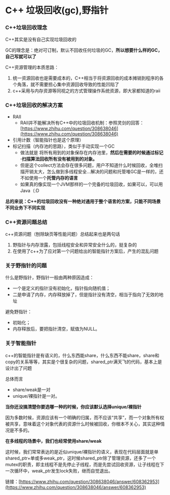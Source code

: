 # C++ 垃圾回收\(gc\),野指针

### C++垃圾回收理念

C++其实是没有自己实现垃圾回收的

GC的理念是：绝对可订制，默认不回收任何垃圾的GC，**所以想要什么样的GC，自己写就可以了**

C++资源管理的本质思路：

1. 统一资源回收也是需要成本的，C++相当于将资源回收的成本摊销到程序的各个角落，就不需要担心集中资源回收导致的性能凹陷了
2. c++采用与内存资源等同视之的方式管理操作系统资源，即大家都知道的raii

### C++垃圾回收的解决方案

* RAII
  * RAII并不能解决所有C++中的垃圾回收机制：参照灵剑的回答：[https://www.zhihu.com/question/308638046](https://www.zhihu.com/question/308638046)
* 引用计数（智能指针也是这个原理）
* 标记扫描（内存池的思路），类似于手动实现一个GC
  * 做法就是 将所有用到的对象保存在内存池里，**然后在需要的时候通过标记·扫描算法回收所有没有被用到的对象。**
  * 但是这个collect方法会存在很多问题，用户不知道什么时候回收，全堆扫描开销太大，怎么做到多线程安全...解决的问题和托管堆GC是一样的，还不如使用一个**托管内存的语言**
  * 如果真的像实现一个JVM那样的一个完备的垃圾回收，如果可以，可以用Java（:D

**总的来说：C++的垃圾回收没有一种绝对通用于整个语言的方案，只能不同场景不同业务下不同实现**

### C++资源问题总结

c++资源问题（刨除缺页等性能问题）总结起来也是两句话

1. 野指针与内存泄露，包括线程安全和异常安全什么的，挺复杂的
2. 在使用了c++为了应对第一个问题给出的智能指针方案后，产生的混乱问题

### 关于野指针的问题

什么是野指针，野指针一般由两种原因造成：

* 一个是定义的指针没有初始化，指针指向随机值；
* 二是申请了内存，内存释放掉了，但是指针没有清空，相当于指向了无效的地址

避免野指针：

* 初始化；
* 内存释放后，要把指针清空，赋值为NULL。

### 关于智能指针

c++的智能指针是有语义的，什么东西能share，什么东西不能share，share和copy的关系等等，其实是个很复杂的问题，shared\_ptr满天飞的代码，基本上是设计出了问题

总体而言

* share/weak是一对
* unique/裸指针是一对。

**当你还没搞清楚你要选哪一种的时候，你应该默认选择unique/裸指针**

因为多数时候，资源应该有一个明确的归属，而不应该“共享”，而一个对象所有权被共享，意味着这个对象代表的资源什么时候被回收，你根本不关心，其实这种情况是不多的。

**在多线程的场景中，我们也经常使用share/weak**

这时候，我们常常表达的是近似unique/裸指针的语义，表现在代码层面就是单shared\_ptr+单或多weak\_ptr，这时候shared\_ptr除了管理资源，还多了一个mutex的职责，即主线程不是先停止子线程，而是先尝试回收资源，让子线程在下一次循环中，weak\_ptr发生lock失败，继而自觉退出。

链接：[https://www.zhihu.com/question/308638046/answer/608362953](https://www.zhihu.com/question/308638046/answer/608362953) 

